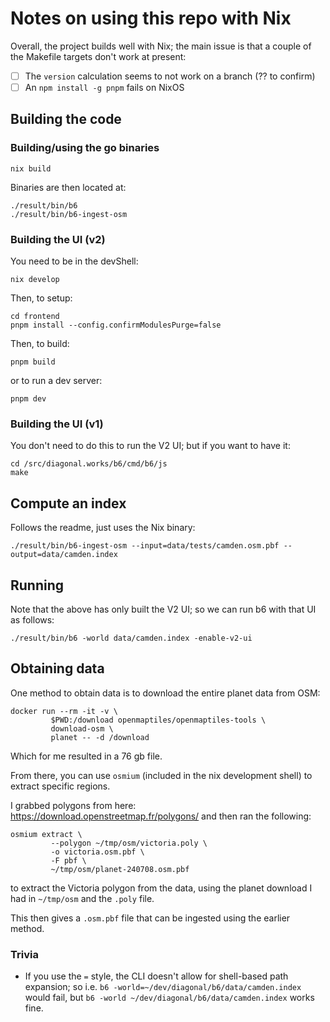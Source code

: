 # Notes on using this repo with Nix

Overall, the project builds well with Nix; the main issue is that a couple of
the Makefile targets don't work at present:

- [ ] The `version` calculation seems to not work on a branch (?? to confirm)
- [ ] An `npm install -g pnpm` fails on NixOS

## Building the code

### Building/using the go binaries

```shell
nix build
```

Binaries are then located at:

```shell
./result/bin/b6
./result/bin/b6-ingest-osm
```

### Building the UI (v2)

You need to be in the devShell:

```shell
nix develop
```

Then, to setup:

```shell
cd frontend
pnpm install --config.confirmModulesPurge=false
```

Then, to build:

```shell
pnpm build
```

or to run a dev server:

```shell
pnpm dev
```

### Building the UI (v1)

You don't need to do this to run the V2 UI; but if you want to have it:

```shell
cd /src/diagonal.works/b6/cmd/b6/js
make
```

## Compute an index

Follows the readme, just uses the Nix binary:

```shell
./result/bin/b6-ingest-osm --input=data/tests/camden.osm.pbf --output=data/camden.index
```

## Running

Note that the above has only built the V2 UI; so we can run b6 with that UI as
follows:

```shell
./result/bin/b6 -world data/camden.index -enable-v2-ui
```

## Obtaining data

One method to obtain data is to download the entire planet data from OSM:

```shell
docker run --rm -it -v \
         $PWD:/download openmaptiles/openmaptiles-tools \
         download-osm \
         planet -- -d /download
```

Which for me resulted in a 76 gb file.

From there, you can use `osmium` (included in the nix development shell) to
extract specific regions.

I grabbed polygons from here: <https://download.openstreetmap.fr/polygons/>
and then ran the following:

```shell
osmium extract \
         --polygon ~/tmp/osm/victoria.poly \
         -o victoria.osm.pbf \
         -F pbf \
         ~/tmp/osm/planet-240708.osm.pbf
```

to extract the Victoria polygon from the data, using the planet download I had
in `~/tmp/osm` and the `.poly` file.

This then gives a `.osm.pbf` file that can be ingested using the earlier
method.


### Trivia

- If you use the `=` style, the CLI doesn't allow for shell-based path
  expansion; so i.e. `b6 -world=~/dev/diagonal/b6/data/camden.index` would fail,
  but `b6 -world ~/dev/diagonal/b6/data/camden.index` works fine.
